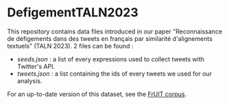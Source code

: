 # DefigementTALN2023

This repository contains data files introduced in our paper "Reconnaissance de défigements dans des tweets en français par similarité d'alignements textuels" (TALN 2023). 2 files can be found :

- *seeds.json* : a list of every expressions used to collect tweets with Twitter's API.
- *tweets.json* : a list containing the ids of every tweets we used for our analysis.

For an up-to-date version of this dataset, see the [FrUIT corpus](https://github.com/JulienBez/FrUIT).
